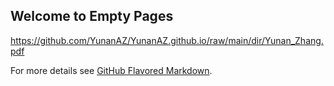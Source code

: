 ## Welcome to Empty Pages
https://github.com/YunanAZ/YunanAZ.github.io/raw/main/dir/Yunan_Zhang.pdf

For more details see [GitHub Flavored Markdown](https://guides.github.com/features/mastering-markdown/).
